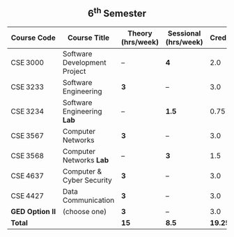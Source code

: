 <h2 align="center">6<sup>th</sup> Semester</h2>

| Course Code | Course Title | Theory (hrs/week) | Sessional (hrs/week) | Credits |
|-------------|--------------|-------------------|----------------------|---------|
| CSE 3000 | Software Development Project | – | **4** | 2.0 |
| CSE 3233 | Software Engineering | **3** | – | 3.0 |
| CSE 3234 | Software Engineering **Lab** | – | **1.5** | 0.75 |
| CSE 3567 | Computer Networks | **3** | – | 3.0 |
| CSE 3568 | Computer Networks **Lab** | – | **3** | 1.5 |
| CSE 4637 | Computer & Cyber Security | **3** | – | 3.0 |
| CSE 4427 | Data Communication | **3** | – | 3.0 |
| **GED Option II** | (choose one) | **3** | – | 3.0 |
| **Total** | | **15** | **8.5** | **19.25** |